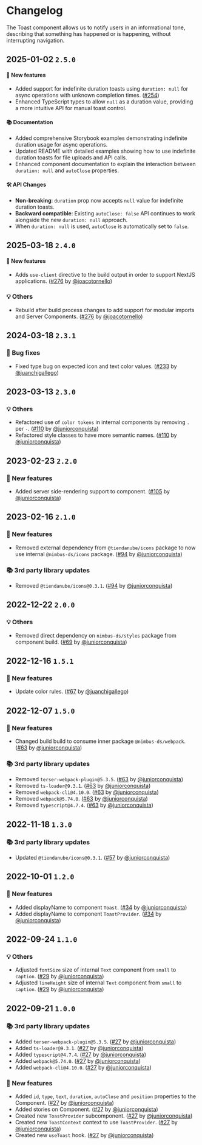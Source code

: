 # Changelog

The Toast component allows us to notify users in an informational tone, describing that something has happened or is happening, without interrupting navigation.

## 2025-01-02 `2.5.0`

#### 🎉 New features

- Added support for indefinite duration toasts using `duration: null` for async operations with unknown completion times. ([#254](https://github.com/TiendaNube/nimbus-design-system/issues/254))
- Enhanced TypeScript types to allow `null` as a duration value, providing a more intuitive API for manual toast control.

#### 📚 Documentation

- Added comprehensive Storybook examples demonstrating indefinite duration usage for async operations.
- Updated README with detailed examples showing how to use indefinite duration toasts for file uploads and API calls.
- Enhanced component documentation to explain the interaction between `duration: null` and `autoClose` properties.

#### 🛠️ API Changes

- **Non-breaking**: `duration` prop now accepts `null` value for indefinite duration toasts.
- **Backward compatible**: Existing `autoClose: false` API continues to work alongside the new `duration: null` approach.
- When `duration: null` is used, `autoClose` is automatically set to `false`.

## 2025-03-18 `2.4.0`

#### 🎉 New features

- Adds `use-client` directive to the build output in order to support NextJS applications. ([#276](https://github.com/TiendaNube/nimbus-design-system/pull/276) by [@joacotornello](https://github.com/joacotornello))

### 💡 Others

- Rebuild after build process changes to add support for modular imports and Server Components. ([#276](https://github.com/TiendaNube/nimbus-design-system/pull/276) by [@joacotornello](https://github.com/joacotornello))

## 2024-03-18 `2.3.1`

### 🐛 Bug fixes

- Fixed type bug on expected icon and text color values. ([#233](https://github.com/TiendaNube/nimbus-design-system/pull/233) by [@juanchigallego](https://github.com/juanchigallego))

## 2023-03-13 `2.3.0`

### 💡 Others

- Refactored use of `color tokens` in internal components by removing `.` per `-`. ([#110](https://github.com/TiendaNube/nimbus-design-system/pull/110) by [@juniorconquista](https://github.com/juniorconquista))
- Refactored style classes to have more semantic names. ([#110](https://github.com/TiendaNube/nimbus-design-system/pull/110) by [@juniorconquista](https://github.com/juniorconquista))

## 2023-02-23 `2.2.0`

### 🎉 New features

- Added server side-rendering support to component. ([#105](https://github.com/TiendaNube/nimbus-design-system/pull/105) by [@juniorconquista](https://github.com/juniorconquista))

## 2023-02-16 `2.1.0`

### 🎉 New features

- Removed external dependency from `@tiendanube/icons` package to now use internal `@nimbus-ds/icons` package. ([#94](https://github.com/TiendaNube/nimbus-design-system/pull/#94) by [@juniorconquista](https://github.com/juniorconquista))

### 📚 3rd party library updates

- Removed `@tiendanube/icons@0.3.1`. ([#94](https://github.com/TiendaNube/nimbus-design-system/pull/#94) by [@juniorconquista](https://github.com/juniorconquista))

## 2022-12-22 `2.0.0`

### 💡 Others

- Removed direct dependency on `nimbus-ds/styles` package from component build. ([#69](https://github.com/TiendaNube/nimbus-design-system/pull/69) by [@juniorconquista](https://github.com/juniorconquista))

## 2022-12-16 `1.5.1`

### 🎉 New features

- Update color rules. ([#67](https://github.com/TiendaNube/nimbus-design-system/pull/67) by [@juanchigallego](https://github.com/juanchigallego))

## 2022-12-07 `1.5.0`

### 🎉 New features

- Changed build build to consume inner package `@nimbus-ds/webpack`. ([#63](https://github.com/TiendaNube/nimbus-design-system/pull/63) by [@juniorconquista](https://github.com/juniorconquista))

### 📚 3rd party library updates

- Removed `terser-webpack-plugin@5.3.5`. ([#63](https://github.com/TiendaNube/nimbus-design-system/pull/63) by [@juniorconquista](https://github.com/juniorconquista))
- Removed `ts-loader@9.3.1`. ([#63](https://github.com/TiendaNube/nimbus-design-system/pull/63) by [@juniorconquista](https://github.com/juniorconquista))
- Removed `webpack-cli@4.10.0`. ([#63](https://github.com/TiendaNube/nimbus-design-system/pull/63) by [@juniorconquista](https://github.com/juniorconquista))
- Removed `webpack@5.74.0`. ([#63](https://github.com/TiendaNube/nimbus-design-system/pull/63) by [@juniorconquista](https://github.com/juniorconquista))
- Removed `typescript@4.7.4`. ([#63](https://github.com/TiendaNube/nimbus-design-system/pull/63) by [@juniorconquista](https://github.com/juniorconquista))

## 2022-11-18 `1.3.0`

### 📚 3rd party library updates

- Updated `@tiendanube/icons@0.3.1`. ([#57](https://github.com/TiendaNube/nimbus-design-system/pull/#57) by [@juniorconquista](https://github.com/juniorconquista))

## 2022-10-01 `1.2.0`

### 🎉 New features

- Added displayName to component `Toast`. ([#34](https://github.com/TiendaNube/nimbus-design-system/pull/34) by [@juniorconquista](https://github.com/juniorconquista))
- Added displayName to component `ToastProvider`. ([#34](https://github.com/TiendaNube/nimbus-design-system/pull/34) by [@juniorconquista](https://github.com/juniorconquista))

## 2022-09-24 `1.1.0`

### 💡 Others

- Adjusted `fontSize` size of internal `Text` component from `small` to `caption`. ([#29](https://github.com/TiendaNube/nimbus-design-system/pull/29) by [@juniorconquista](https://github.com/juniorconquista))
- Adjusted `lineHeight` size of internal `Text` component from `small` to `caption`. ([#29](https://github.com/TiendaNube/nimbus-design-system/pull/29) by [@juniorconquista](https://github.com/juniorconquista))

## 2022-09-21 `1.0.0`

### 📚 3rd party library updates

- Added `terser-webpack-plugin@5.3.5`. ([#27](https://github.com/TiendaNube/nimbus-design-system/pull/27) by [@juniorconquista](https://github.com/juniorconquista))
- Added `ts-loader@9.3.1`. ([#27](https://github.com/TiendaNube/nimbus-design-system/pull/27) by [@juniorconquista](https://github.com/juniorconquista))
- Added `typescript@4.7.4`. ([#27](https://github.com/TiendaNube/nimbus-design-system/pull/27) by [@juniorconquista](https://github.com/juniorconquista))
- Added `webpack@5.74.0`. ([#27](https://github.com/TiendaNube/nimbus-design-system/pull/27) by [@juniorconquista](https://github.com/juniorconquista))
- Added `webpack-cli@4.10.0`. ([#27](https://github.com/TiendaNube/nimbus-design-system/pull/27) by [@juniorconquista](https://github.com/juniorconquista))

### 🎉 New features

- Added `id`, `type`, `text`, `duration`, `autoClose` and `position` properties to the Component. ([#27](https://github.com/TiendaNube/nimbus-design-system/pull/27) by [@juniorconquista](https://github.com/juniorconquista))
- Added stories on Component. ([#27](https://github.com/TiendaNube/nimbus-design-system/pull/27) by [@juniorconquista](https://github.com/juniorconquista))
- Created new `ToastProvider` subcomponent. ([#27](https://github.com/TiendaNube/nimbus-design-system/pull/27) by [@juniorconquista](https://github.com/juniorconquista))
- Created new `ToastContext` context to use `ToastProvider`. ([#27](https://github.com/TiendaNube/nimbus-design-system/pull/27) by [@juniorconquista](https://github.com/juniorconquista))
- Created new `useToast` hook. ([#27](https://github.com/TiendaNube/nimbus-design-system/pull/27) by [@juniorconquista](https://github.com/juniorconquista))
